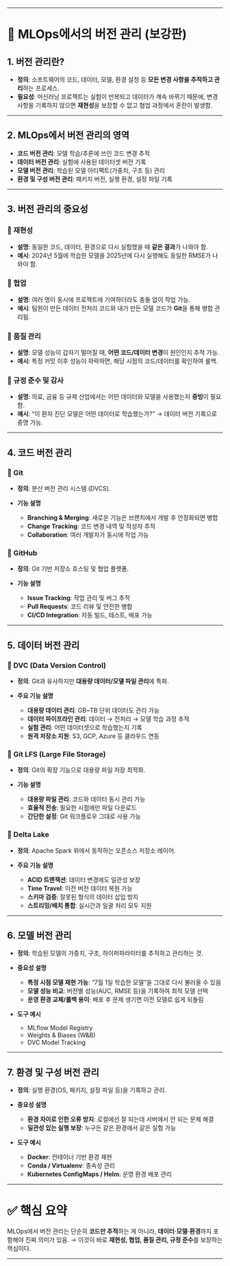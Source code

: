 
---

# 📌 MLOps에서의 버전 관리 (보강판)

## 1. 버전 관리란?

* **정의**: 소프트웨어의 코드, 데이터, 모델, 환경 설정 등 **모든 변경 사항을 추적하고 관리**하는 프로세스.
* **필요성**: 머신러닝 프로젝트는 실험이 반복되고 데이터가 계속 바뀌기 때문에, 변경 사항을 기록하지 않으면 **재현성**을 보장할 수 없고 협업 과정에서 혼란이 발생함.

---

## 2. MLOps에서 버전 관리의 영역

* **코드 버전 관리**: 모델 학습/추론에 쓰인 코드 변경 추적
* **데이터 버전 관리**: 실험에 사용된 데이터셋 버전 기록
* **모델 버전 관리**: 학습된 모델 아티팩트(가중치, 구조 등) 관리
* **환경 및 구성 버전 관리**: 패키지 버전, 실행 환경, 설정 파일 기록

---

## 3. 버전 관리의 중요성

### 🔹 재현성

* **설명**: 동일한 코드, 데이터, 환경으로 다시 실험했을 때 **같은 결과**가 나와야 함.
* **예시**: 2024년 5월에 학습한 모델을 2025년에 다시 실행해도 동일한 RMSE가 나와야 함.

### 🔹 협업

* **설명**: 여러 명이 동시에 프로젝트에 기여하더라도 충돌 없이 작업 가능.
* **예시**: 팀원이 만든 데이터 전처리 코드와 내가 만든 모델 코드가 **Git**을 통해 병합 관리됨.

### 🔹 품질 관리

* **설명**: 모델 성능이 갑자기 떨어질 때, **어떤 코드/데이터 변경**이 원인인지 추적 가능.
* **예시**: 특정 커밋 이후 성능이 하락하면, 해당 시점의 코드/데이터를 확인하여 롤백.

### 🔹 규정 준수 및 감사

* **설명**: 의료, 금융 등 규제 산업에서는 어떤 데이터와 모델을 사용했는지 **증빙**이 필요함.
* **예시**: “이 환자 진단 모델은 어떤 데이터로 학습했는가?” → 데이터 버전 기록으로 증명 가능.

---

## 4. 코드 버전 관리

### 🔹 Git

* **정의**: 분산 버전 관리 시스템 (DVCS).
* **기능 설명**

  * **Branching & Merging**: 새로운 기능은 브랜치에서 개발 후 안정화되면 병합
  * **Change Tracking**: 코드 변경 내역 및 작성자 추적
  * **Collaboration**: 여러 개발자가 동시에 작업 가능

### 🔹 GitHub

* **정의**: Git 기반 저장소 호스팅 및 협업 플랫폼.
* **기능 설명**

  * **Issue Tracking**: 작업 관리 및 버그 추적
  * **Pull Requests**: 코드 리뷰 및 안전한 병합
  * **CI/CD Integration**: 자동 빌드, 테스트, 배포 가능

---

## 5. 데이터 버전 관리

### 🔹 DVC (Data Version Control)

* **정의**: Git과 유사하지만 **대용량 데이터/모델 파일 관리**에 특화.
* **주요 기능 설명**

  * **대용량 데이터 관리**: GB\~TB 단위 데이터도 관리 가능
  * **데이터 파이프라인 관리**: 데이터 → 전처리 → 모델 학습 과정 추적
  * **실험 관리**: 어떤 데이터셋으로 학습했는지 기록
  * **원격 저장소 지원**: S3, GCP, Azure 등 클라우드 연동

### 🔹 Git LFS (Large File Storage)

* **정의**: Git의 확장 기능으로 대용량 파일 저장 최적화.
* **기능 설명**

  * **대용량 파일 관리**: 코드와 데이터 동시 관리 가능
  * **효율적 전송**: 필요한 시점에만 파일 다운로드
  * **간단한 설정**: Git 워크플로우 그대로 사용 가능

### 🔹 Delta Lake

* **정의**: Apache Spark 위에서 동작하는 오픈소스 저장소 레이어.
* **주요 기능 설명**

  * **ACID 트랜잭션**: 데이터 변경에도 일관성 보장
  * **Time Travel**: 이전 버전 데이터 복원 가능
  * **스키마 검증**: 잘못된 형식의 데이터 삽입 방지
  * **스트리밍/배치 통합**: 실시간과 일괄 처리 모두 지원

---

## 6. 모델 버전 관리

* **정의**: 학습된 모델의 가중치, 구조, 하이퍼파라미터를 추적하고 관리하는 것.
* **중요성 설명**

  * **특정 시점 모델 재현 가능**: “7월 1일 학습한 모델”을 그대로 다시 불러올 수 있음
  * **모델 성능 비교**: 버전별 성능(AUC, RMSE 등)을 기록하여 최적 모델 선택
  * **운영 환경 교체/롤백 용이**: 배포 후 문제 생기면 이전 모델로 쉽게 되돌림
* **도구 예시**

  * MLflow Model Registry
  * Weights & Biases (W\&B)
  * DVC Model Tracking

---

## 7. 환경 및 구성 버전 관리

* **정의**: 실행 환경(OS, 패키지, 설정 파일 등)을 기록하고 관리.
* **중요성 설명**

  * **환경 차이로 인한 오류 방지**: 로컬에선 잘 되는데 서버에서 안 되는 문제 해결
  * **일관성 있는 실행 보장**: 누구든 같은 환경에서 같은 실험 가능
* **도구 예시**

  * **Docker**: 컨테이너 기반 환경 재현
  * **Conda / Virtualenv**: 종속성 관리
  * **Kubernetes ConfigMaps / Helm**: 운영 환경 배포 관리

---

# ✅ 핵심 요약

MLOps에서 버전 관리는 단순히 **코드만 추적**하는 게 아니라, **데이터·모델·환경**까지 포함해야 진짜 의미가 있음.
→ 이것이 바로 **재현성, 협업, 품질 관리, 규정 준수**를 보장하는 핵심이다.

---

